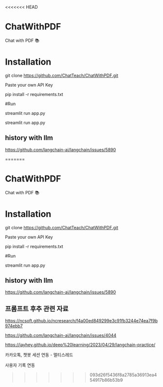 <<<<<<< HEAD
# ChatWithPDF
Chat with PDF 📚

# Installation 

git clone https://github.com/ChatTeach/ChatWithPDF.git

Paste your own API Key

pip install -r requirements.txt

#Run

streamlit run app.py

streamlit run app.py


## history with llm
https://github.com/langchain-ai/langchain/issues/5890


=======
# ChatWithPDF
Chat with PDF 📚

# Installation 

git clone https://github.com/ChatTeach/ChatWithPDF.git

Paste your own API Key

pip install -r requirements.txt

#Run

streamlit run app.py


## history with llm
https://github.com/langchain-ai/langchain/issues/5890



## 프롬프트 후추 관련 자료
https://ncsoft.github.io/ncresearch/f4a00ed849299e3c91fb3244e74ea7f9b974ebb7

https://github.com/langchain-ai/langchain/issues/4044

https://jayhey.github.io/deep%20learning/2023/04/29/langchain-practice/

카카오톡, 챗봇 세션 연동 - 멀티스레드

사용자 기록 연동
>>>>>>> 093d26f5436f8a2785a36913ea454917b86b53b9
